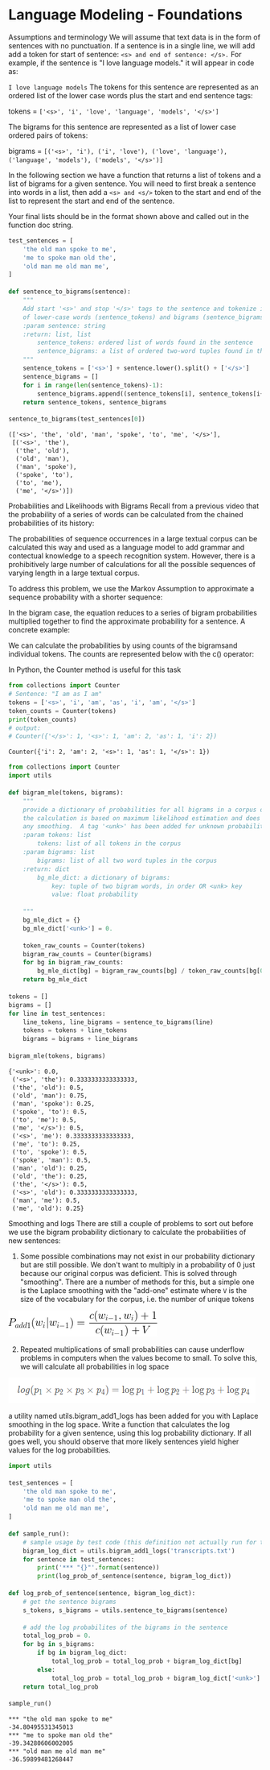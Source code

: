 # Language Modeling - Foundations

Assumptions and terminology
We will assume that text data is in the form of sentences with no punctuation. If a sentence is in a single line, we will add add a token for start of sentence: `<s> and end of sentence: </s>.` For example, if the sentence is "I love language models." it will appear in code as:

`I love language models`
The tokens for this sentence are represented as an ordered list of the lower case words plus the start and end sentence tags:

tokens = `['<s>', 'i', 'love', 'language', 'models', '</s>']`

The bigrams for this sentence are represented as a list of lower case ordered pairs of tokens:

bigrams = `[('<s>', 'i'), ('i', 'love'), ('love', 'language'), ('language', 'models'), ('models', '</s>')]`


In the following section we have a function that returns a list of tokens and a list of bigrams for a given sentence. You will need to first break a sentence into words in a list, then add a ``<s> and <s/>`` token to the start and end of the list to represent the start and end of the sentence.

Your final lists should be in the format shown above and called out in the function doc string.


```python
test_sentences = [
    'the old man spoke to me',
    'me to spoke man old the',
    'old man me old man me',
]

def sentence_to_bigrams(sentence):
    """
    Add start '<s>' and stop '</s>' tags to the sentence and tokenize it into a list
    of lower-case words (sentence_tokens) and bigrams (sentence_bigrams)
    :param sentence: string
    :return: list, list
        sentence_tokens: ordered list of words found in the sentence
        sentence_bigrams: a list of ordered two-word tuples found in the sentence
    """
    sentence_tokens = ['<s>'] + sentence.lower().split() + ['</s>']
    sentence_bigrams = []
    for i in range(len(sentence_tokens)-1):
        sentence_bigrams.append((sentence_tokens[i], sentence_tokens[i+1]))
    return sentence_tokens, sentence_bigrams

sentence_to_bigrams(test_sentences[0])
```




    (['<s>', 'the', 'old', 'man', 'spoke', 'to', 'me', '</s>'],
     [('<s>', 'the'),
      ('the', 'old'),
      ('old', 'man'),
      ('man', 'spoke'),
      ('spoke', 'to'),
      ('to', 'me'),
      ('me', '</s>')])



Probabilities and Likelihoods with Bigrams
Recall from a previous video that the probability of a series of words can be calculated from the chained probabilities of its history:


The probabilities of sequence occurrences in a large textual corpus can be calculated this way and used as a language model to add grammar and contectual knowledge to a speech recognition system. However, there is a prohibitively large number of calculations for all the possible sequences of varying length in a large textual corpus.

To address this problem, we use the Markov Assumption to approximate a sequence probability with a shorter sequence:


In the bigram case, the equation reduces to a series of bigram probabilities multiplied together to find the approximate probability for a sentence. A concrete example:


We can calculate the probabilities by using counts of the bigramsand individual tokens. The counts are represented below with the c() operator:


In Python, the Counter method is useful for this task


```python
from collections import Counter
# Sentence: "I am as I am"
tokens = ['<s>', 'i', 'am', 'as', 'i', 'am', '</s>']
token_counts = Counter(tokens)
print(token_counts)
# output:
# Counter({'</s>': 1, '<s>': 1, 'am': 2, 'as': 1, 'i': 2})
```

    Counter({'i': 2, 'am': 2, '<s>': 1, 'as': 1, '</s>': 1})
    


```python
from collections import Counter
import utils

def bigram_mle(tokens, bigrams):
    """
    provide a dictionary of probabilities for all bigrams in a corpus of text
    the calculation is based on maximum likelihood estimation and does not include
    any smoothing.  A tag '<unk>' has been added for unknown probabilities.
    :param tokens: list
        tokens: list of all tokens in the corpus
    :param bigrams: list
        bigrams: list of all two word tuples in the corpus
    :return: dict
        bg_mle_dict: a dictionary of bigrams:
            key: tuple of two bigram words, in order OR <unk> key
            value: float probability
            
    """
    bg_mle_dict = {}
    bg_mle_dict['<unk>'] = 0.

    token_raw_counts = Counter(tokens)
    bigram_raw_counts = Counter(bigrams)
    for bg in bigram_raw_counts:
        bg_mle_dict[bg] = bigram_raw_counts[bg] / token_raw_counts[bg[0]]
    return bg_mle_dict

tokens = []
bigrams = []
for line in test_sentences:
    line_tokens, line_bigrams = sentence_to_bigrams(line)
    tokens = tokens + line_tokens
    bigrams = bigrams + line_bigrams
    
bigram_mle(tokens, bigrams)
```




    {'<unk>': 0.0,
     ('<s>', 'the'): 0.3333333333333333,
     ('the', 'old'): 0.5,
     ('old', 'man'): 0.75,
     ('man', 'spoke'): 0.25,
     ('spoke', 'to'): 0.5,
     ('to', 'me'): 0.5,
     ('me', '</s>'): 0.5,
     ('<s>', 'me'): 0.3333333333333333,
     ('me', 'to'): 0.25,
     ('to', 'spoke'): 0.5,
     ('spoke', 'man'): 0.5,
     ('man', 'old'): 0.25,
     ('old', 'the'): 0.25,
     ('the', '</s>'): 0.5,
     ('<s>', 'old'): 0.3333333333333333,
     ('man', 'me'): 0.5,
     ('me', 'old'): 0.25}



Smoothing and logs
There are still a couple of problems to sort out before we use the bigram probability dictionary to calculate the probabilities of new sentences:

1. Some possible combinations may not exist in our probability dictionary but are still possible. We don't want to multiply in a probability of 0 just because our original corpus was deficient. This is solved through "smoothing". There are a number of methods for this, but a simple one is the Laplace smoothing with the "add-one" estimate where `V` is the size of the vocabulary for the corpus, i.e. the number of unique tokens
<img src="eqn-addone-bigram-smoothing.png" />

2. Repeated multiplications of small probabilities can cause underflow problems in computers when
the values become to small. To solve this, we will calculate all probabilities in log space
<img src="log.png" />

a utility named utils.bigram_add1_logs has been added for you with Laplace smoothing in the log space. Write a function that calculates the log probability for a given sentence, using this log probability dictionary. If all goes well, you should observe that more likely sentences yield higher values for the log probabilities.



```python
import utils

test_sentences = [
    'the old man spoke to me',
    'me to spoke man old the',
    'old man me old man me',
]

def sample_run():
    # sample usage by test code (this definition not actually run for the quiz)
    bigram_log_dict = utils.bigram_add1_logs('transcripts.txt')
    for sentence in test_sentences:
        print('*** "{}"'.format(sentence))
        print(log_prob_of_sentence(sentence, bigram_log_dict))

def log_prob_of_sentence(sentence, bigram_log_dict):
    # get the sentence bigrams
    s_tokens, s_bigrams = utils.sentence_to_bigrams(sentence)

    # add the log probabilites of the bigrams in the sentence
    total_log_prob = 0.
    for bg in s_bigrams:
        if bg in bigram_log_dict:
            total_log_prob = total_log_prob + bigram_log_dict[bg]
        else:
            total_log_prob = total_log_prob + bigram_log_dict['<unk>']
    return total_log_prob

sample_run()
```

    *** "the old man spoke to me"
    -34.80495531345013
    *** "me to spoke man old the"
    -39.34280606002005
    *** "old man me old man me"
    -36.59899481268447
    


```python

```
